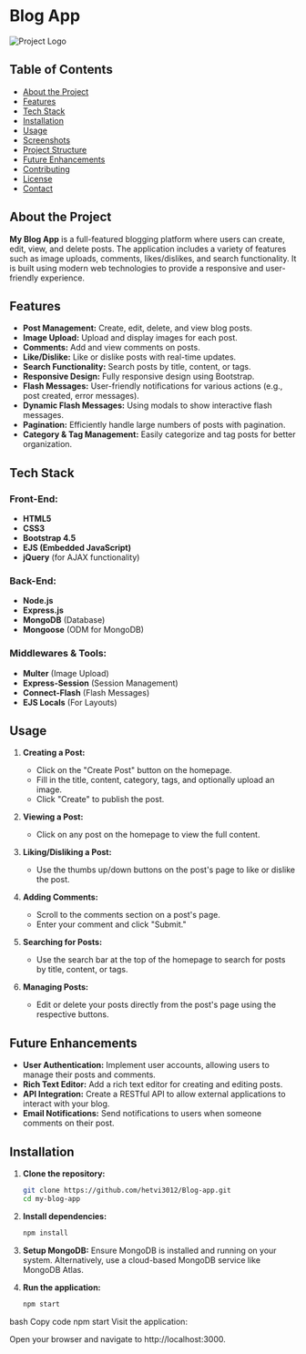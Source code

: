 # Blog App

![Project Logo](path_to_your_logo_image/logo.png)

## Table of Contents
- [About the Project](#about-the-project)
- [Features](#features)
- [Tech Stack](#tech-stack)
- [Installation](#installation)
- [Usage](#usage)
- [Screenshots](#screenshots)
- [Project Structure](#project-structure)
- [Future Enhancements](#future-enhancements)
- [Contributing](#contributing)
- [License](#license)
- [Contact](#contact)

## About the Project

**My Blog App** is a full-featured blogging platform where users can create, edit, view, and delete posts. The application includes a variety of features such as image uploads, comments, likes/dislikes, and search functionality. It is built using modern web technologies to provide a responsive and user-friendly experience.

## Features

- **Post Management:** Create, edit, delete, and view blog posts.
- **Image Upload:** Upload and display images for each post.
- **Comments:** Add and view comments on posts.
- **Like/Dislike:** Like or dislike posts with real-time updates.
- **Search Functionality:** Search posts by title, content, or tags.
- **Responsive Design:** Fully responsive design using Bootstrap.
- **Flash Messages:** User-friendly notifications for various actions (e.g., post created, error messages).
- **Dynamic Flash Messages:** Using modals to show interactive flash messages.
- **Pagination:** Efficiently handle large numbers of posts with pagination.
- **Category & Tag Management:** Easily categorize and tag posts for better organization.

## Tech Stack

### Front-End:
- **HTML5**
- **CSS3**
- **Bootstrap 4.5**
- **EJS (Embedded JavaScript)**
- **jQuery** (for AJAX functionality)

### Back-End:
- **Node.js**
- **Express.js**
- **MongoDB** (Database)
- **Mongoose** (ODM for MongoDB)

### Middlewares & Tools:
- **Multer** (Image Upload)
- **Express-Session** (Session Management)
- **Connect-Flash** (Flash Messages)
- **EJS Locals** (For Layouts)

## Usage

1. **Creating a Post:**
   - Click on the "Create Post" button on the homepage.
   - Fill in the title, content, category, tags, and optionally upload an image.
   - Click "Create" to publish the post.

2. **Viewing a Post:**
   - Click on any post on the homepage to view the full content.

3. **Liking/Disliking a Post:**
   - Use the thumbs up/down buttons on the post's page to like or dislike the post.

4. **Adding Comments:**
   - Scroll to the comments section on a post's page.
   - Enter your comment and click "Submit."

5. **Searching for Posts:**
   - Use the search bar at the top of the homepage to search for posts by title, content, or tags.

6. **Managing Posts:**
   - Edit or delete your posts directly from the post's page using the respective buttons.

## Future Enhancements

- **User Authentication:** Implement user accounts, allowing users to manage their posts and comments.
- **Rich Text Editor:** Add a rich text editor for creating and editing posts.
- **API Integration:** Create a RESTful API to allow external applications to interact with your blog.
- **Email Notifications:** Send notifications to users when someone comments on their post.

## Installation

1. **Clone the repository:**
   ```bash
   git clone https://github.com/hetvi3012/Blog-app.git
   cd my-blog-app

2. **Install dependencies:**
   ```bash
   npm install

3. **Setup MongoDB:**
   Ensure MongoDB is installed and running on your system.
   Alternatively, use a cloud-based MongoDB service like MongoDB Atlas.
   
4. **Run the application:**
   ```bash
   npm start 
bash
Copy code
npm start
Visit the application:

Open your browser and navigate to http://localhost:3000.
